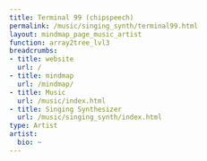 ```yaml
---
title: Terminal 99 (chipspeech)
permalink: /music/singing_synth/terminal99.html
layout: mindmap_page_music_artist
function: array2tree_lvl3
breadcrumbs:
- title: website
  url: /
- title: mindmap
  url: /mindmap/
- title: Music
  url: /music/index.html
- title: Singing Synthesizer
  url: /music/singing_synth/index.html
type: Artist
artist:
  bio: ~
---
```

